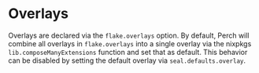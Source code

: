 # Overlays

Overlays are declared via the `flake.overlays` option. By default, Perch will
combine all overlays in `flake.overlays` into a single overlay via the nixpkgs
`lib.composeManyExtensions` function and set that as default. This behavior can
be disabled by setting the default overlay via `seal.defaults.overlay`.
